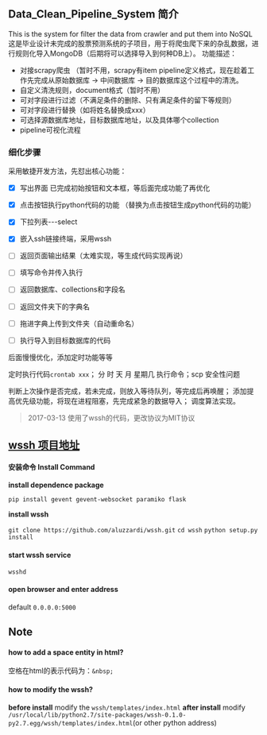 ## Data_Clean_Pipeline_System 简介
This is the system for filter the data from crawler and put them into NoSQL
这是毕业设计未完成的股票预测系统的子项目，用于将爬虫爬下来的杂乱数据，进行规则化导入MongoDB（后期将可以选择导入到何种DB上）。
功能描述：
- 对接scrapy爬虫 （暂时不用，scrapy有item pipeline定义格式，现在趁着工作先完成从原始数据库 -> 中间数据库 -> 目的数据库这个过程中的清洗。
- 自定义清洗规则，document格式（暂时不用）
- 可对字段进行过滤（不满足条件的删除、只有满足条件的留下等规则）
- 可对字段进行替换（如将姓名替换成xxx）
- 可选择源数据库地址，目标数据库地址，以及具体哪个collection
- pipeline可视化流程

### 细化步骤
采用敏捷开发方法，先怼出核心功能：
- [x] 写出界面 已完成初始按钮和文本框，等后面完成功能了再优化
- [x] 点击按钮执行python代码的功能 （替换为点击按钮生成python代码的功能）
- [x] 下拉列表---select
- [x] 嵌入ssh链接终端，采用wssh

- [ ] 返回页面输出结果（太难实现，等生成代码实现再说）
- [ ] 填写命令并传入执行
- [ ] 返回数据库、collections和字段名
- [ ] 返回文件夹下的字典名
- [ ] 拖进字典上传到文件夹（自动重命名）
- [ ] 执行导入到目标数据库的代码

后面慢慢优化，添加定时功能等等

定时执行代码`crontab xxx`； 分 时 天 月 星期几 执行命令；scp 安全性问题

判断上次操作是否完成，若未完成，则放入等待队列，等完成后再唤醒；
添加提高优先级功能，将现在进程阻塞，先完成紧急的数据导入；
调度算法实现。

> 2017-03-13 使用了wssh的代码，更改协议为MIT协议

## [wssh 项目地址](https://github.com/aluzzardi/wssh/)

#### 安装命令 Install Command
**install dependence package**

`pip install gevent gevent-websocket paramiko flask`

**install wssh**

`git clone https://github.com/aluzzardi/wssh.git`
`cd wssh`
`python setup.py install`
#### start wssh service

`wsshd`
#### open browser and enter address

default `0.0.0.0:5000`


## Note
#### how to add a space entity in html?
空格在html的表示代码为：`&nbsp;`
#### how to modify the wssh?
**before install**
modify the `wssh/templates/index.html`
**after install**
modify `/usr/local/lib/python2.7/site-packages/wssh-0.1.0-py2.7.egg/wssh/templates/index.html`(or other python address)

